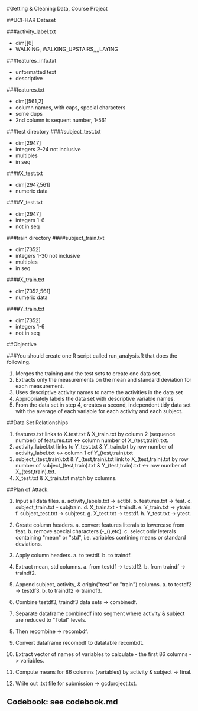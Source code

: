 #Getting & Cleaning Data, Course Project

##UCI-HAR Dataset

###activity_label.txt
*	dim[]6]
*	WALKING, WALKING_UPSTAIRS,,,,LAYING

###features_info.txt
*	unformatted text
*	descriptive

###features.txt
*	dim[]561,2]
*	column names, with caps, special characters
*	some dups  
*	2nd column is sequent number, 1-561


###test directory
####subject_test.txt  
* dim[2947]   
* integers 2-24 not inclusive  
* multiples  
* in seq   

####X_test.txt
* dim[2947,561]  
* numeric data

####Y_test.txt
* dim[2947]   
* integers 1-6  
* not in seq   

###train directory
####subject_train.txt
* dim[7352]   
* integers 1-30 not inclusive  
* multiples  
* in seq   

####X_train.txt
* dim[7352,561]  
* numeric data

####Y_train.txt
* dim[7352]   
* integers 1-6  
* not in seq   

##Objective

###You should create one R script called run_analysis.R that does the following.
1. Merges the training and the test sets to create one data set.  
2. Extracts only the measurements on the mean and standard deviation for each measurement.   
3. Uses descriptive activity names to name the activities in the data set
4. Appropriately labels the data set with descriptive variable names.   
5. From the data set in step 4, creates a second, independent tidy data set with the average of each variable for each activity and each subject.  

##Data Set Relationships
1. features.txt links to X.test.txt & X_train.txt by column 2 (sequence number) of features.txt <-> column number of X_(test,train).txt.
2. activity_label.txt links to Y_test.txt & Y_train.txt by row number of activity_label.txt <-> column 1 of Y_(test,train).txt
3. subject_(test,train).txt & Y_(test,train).txt link to X_(test,train).txt by row number of subject_(test,train).txt & Y_(test,train).txt <-> row number of X_(test,train).txt.
4. X_test.txt & X_train.txt match by columns.


##Plan of Attack. 

1. Input all data files. 
	a. activity_labels.txt -> actlbl. 
	b. features.txt -> feat. 
	c. subject_train.txt - subjtrain. 
	d. X_train.txt - traindf. 
	e. Y_train.txt -> ytrain. 
	f. subject_test.txt -> subjtest.
	g. X_test.txt -> testdf. 
	h. Y_test.txt -> ytest. 

2. Create column headers.
	a. convert features literals to lowercase from feat. 
	b. remove special characters (-_(),etc). 
	c. select only leterals containing "mean" or "std", i.e.  variables contining means or standard deviations. 
	
3. Apply column headers. 
	a. to testdf. 
	b. to traindf. 
	
4. Extract mean, std columns. 
	a. from testdf -> testdf2. 
	b. from traindf -> traindf2. 
	
5. Append subject, activity, & origin("test" or "train") columns. 
	a. to testdf2 -> testdf3. 
	b. to traindf2 -> traindf3. 

6. Combine testdf3, traindf3 data sets -> combinedf.
7. Separate dataframe combinedf into segment where activity & subject are reduced to "Total" levels.
8. Then recombine -> recombdf.
9. Convert dataframe recombdf to datatable recombdt.
10. Extract vector of names of variables to calculate - the first 86 columns -> variables.
11. Compute means for 86 columns (variables) by activity & subject -> final.
12. Write out .txt file for submission -> gcdproject.txt.   


##  Codebook:  see codebook.md
